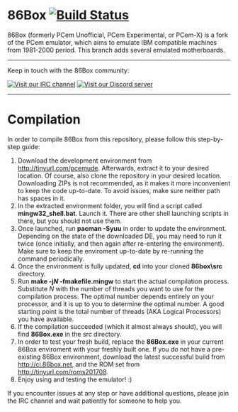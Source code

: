 # 86Box [![Build Status](http://ci.86box.net/job/86Box/badge/icon)](http://ci.86box.net/job/86Box)
86Box (formerly PCem Unofficial, PCem Experimental, or PCem-X) is a fork of the PCem emulator, which aims to emulate IBM compatible machines from 1981-2000 period. This branch adds several emulated motherboards.

---
Keep in touch with the 86Box community:

[![Visit our IRC channel](https://kiwiirc.com/buttons/irc.rol.im/softhistory.png)](https://kiwiirc.com/client/irc.rol.im/?nick=86box|?#softhistory) [![Visit our Discord server](https://discordapp.com/api/guilds/262614059009048590/embed.png)](https://discord.gg/Es3TnUH)

---
# Compilation
In order to compile 86Box from this repository, please follow this step-by-step guide:
1) Download the development environment from http://tinyurl.com/pcemude. Afterwards, extract it to your desired location.  Of course, also clone the repository in your desired location. Downloading ZIPs is not recommended, as it makes it more inconvenient to keep the code up-to-date. To avoid issues, make sure neither path has spaces in it.
2) In the extracted environment folder, you will find a script called **mingw32_shell.bat**. Launch it. There are other shell launching scripts in there, but you should not use them.
3) Once launched, run **pacman -Syuu** in order to update the environment. Depending on the state of the downloaded DE, you may need to run it twice (once initially, and then again after re-entering the environment). Make sure to keep the enviroment up-to-date by re-running the command periodically.
4) Once the environment is fully updated, **cd** into your cloned **86box\src** directory.
5) Run **make -j*N* -fmakefile.mingw** to start the actual compilation process. Substitute *N* with the number of threads you want to use for the compilation process. The optimal number depends entirely on your processor, and it is up to you to determine the optimal number. A good starting point is the total number of threads (AKA Logical Processors) you have available.
6) If the compilation succeeded (which it almost always should), you will find **86Box.exe** in the src directory.
7) In order to test your fresh build, replace the **86Box.exe** in your current 86Box enviroment with your freshly built one. If you do not have a pre-existing 86Box environment, download the latest successful build from http://ci.86box.net, and the ROM set from http://tinyurl.com/roms201708.
8) Enjoy using and testing the emulator! :)

If you encounter issues at any step or have additional questions, please join the IRC channel and wait patiently for someone to help you.


